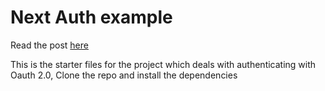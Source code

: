 # Next Auth example

Read the post [here](https://dev.to/m0nm/nextjs-oauth-and-credentials-authentication-with-nextauth-553h)

This is the starter files for the project which deals with authenticating with Oauth 2.0, Clone the repo and install the dependencies
